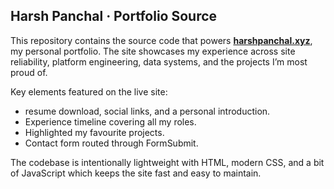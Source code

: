 ## Harsh Panchal · Portfolio Source

This repository contains the source code that powers **[harshpanchal.xyz](https://harshpanchal.xyz)**, my personal portfolio. The site showcases my experience across site reliability, platform engineering, data systems, and the projects I’m most proud of.

Key elements featured on the live site:
- resume download, social links, and a personal introduction.
- Experience timeline covering all my roles.
- Highlighted my favourite projects.
- Contact form routed through FormSubmit.

The codebase is intentionally lightweight with HTML, modern CSS, and a bit of JavaScript which keeps the site fast and easy to maintain.
